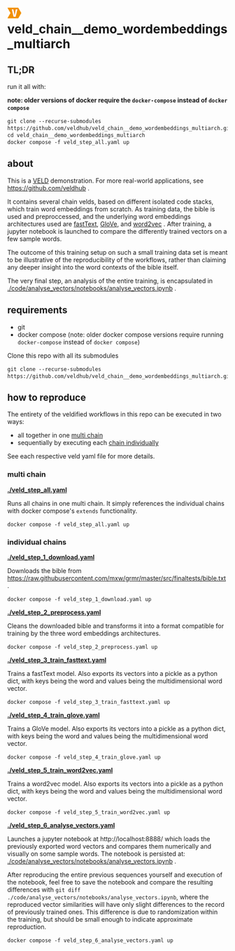 # ![veld chain](https://raw.githubusercontent.com/veldhub/.github/refs/heads/main/images/symbol_V_letter.png) veld_chain__demo_wordembeddings_multiarch

## TL;DR

run it all with:

**note: older versions of docker require the `docker-compose` instead of `docker compose`**

```
git clone --recurse-submodules https://github.com/veldhub/veld_chain__demo_wordembeddings_multiarch.git
cd veld_chain__demo_wordembeddings_multiarch
docker compose -f veld_step_all.yaml up
```

## about

This is a [VELD](https://zenodo.org/records/13322913) demonstration. For more real-world applications, see https://github.com/veldhub .

It contains several chain velds, based on different isolated code stacks, which train word
embeddings from scratch. As training data, the bible is used and preproccessed, and the underlying
word embeddings architectures used are [fastText](https://fasttext.cc/), 
[GloVe](https://nlp.stanford.edu/projects/glove/), and 
[word2vec](https://radimrehurek.com/gensim/models/word2vec.html) . After training, a jupyter 
notebook is launched to compare the differently trained vectors on a few sample words. 

The outcome of this training setup on such a small training data set is meant to be illustrative of 
the reproducibility of the workflows, rather than claiming any deeper insight into the word 
contexts of the bible itself.

The very final step, an analysis of the entire training, is encapsulated in
[./code/analyse_vectors/notebooks/analyse_vectors.ipynb](./code/analyse_vectors/notebooks/analyse_vectors.ipynb) .

## requirements

- git
- docker compose (note: older docker compose versions require running `docker-compose` instead of 
  `docker compose`)

Clone this repo with all its submodules
```
git clone --recurse-submodules https://github.com/veldhub/veld_chain__demo_wordembeddings_multiarch.git
```

## how to reproduce

The entirety of the veldified workflows in this repo can be executed in two ways:
- all together in one [multi chain](#multi-chain)
- sequentially by executing each [chain individually](#individual-chains)

See each respective veld yaml file for more details.

### multi chain

**[./veld_step_all.yaml](./veld_step_all.yaml)** 

Runs all chains in one multi chain. It simply references the individual chains with docker compose's
`extends` functionality.

```
docker compose -f veld_step_all.yaml up
```

### individual chains

**[./veld_step_1_download.yaml](./veld_step_1_download.yaml)** 

Downloads the bible from https://raw.githubusercontent.com/mxw/grmr/master/src/finaltests/bible.txt
.

```
docker compose -f veld_step_1_download.yaml up
```

**[./veld_step_2_preprocess.yaml](./veld_step_2_preprocess.yaml)** 

Cleans the downloaded bible and transforms it into a format compatible for training by the three 
word embeddings architectures.

```
docker compose -f veld_step_2_preprocess.yaml up
```

**[./veld_step_3_train_fasttext.yaml](./veld_step_3_train_fasttext.yaml)** 

Trains a fastText model. Also exports its vectors into a pickle as a python dict, with keys
being the word and values being the multidimensional word vector.

```
docker compose -f veld_step_3_train_fasttext.yaml up
```

**[./veld_step_4_train_glove.yaml](./veld_step_4_train_glove.yaml)** 

Trains a GloVe model. Also exports its vectors into a pickle as a python dict, with keys
being the word and values being the multidimensional word vector.

```
docker compose -f veld_step_4_train_glove.yaml up
```

**[./veld_step_5_train_word2vec.yaml](./veld_step_5_train_word2vec.yaml)** 

Trains a word2vec model. Also exports its vectors into a pickle as a python dict, with keys
being the word and values being the multidimensional word vector.

```
docker compose -f veld_step_5_train_word2vec.yaml up
```

**[./veld_step_6_analyse_vectors.yaml](./veld_step_6_analyse_vectors.yaml)** 

Launches a jupyter notebook at http://localhost:8888/ which loads the previously exported word 
vectors and compares them numerically and visually on some sample words. The notebook is persisted 
at: 
[./code/analyse_vectors/notebooks/analyse_vectors.ipynb](./code/analyse_vectors/notebooks/analyse_vectors.ipynb) .

After reproducing the entire previous sequences yourself and execution of the notebook, feel free to
save the notebook and compare the resulting differences with `git diff
./code/analyse_vectors/notebooks/analyse_vectors.ipynb`, where the reproduced vector similarities
will have only slight differences to the record of previously trained ones. This difference is due
to randomization within the training, but should be small enough to indicate approximate
reproduction.

```
docker compose -f veld_step_6_analyse_vectors.yaml up
```

